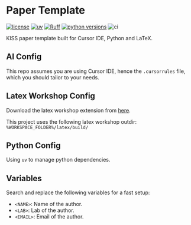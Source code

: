 # Paper Template

[![license](https://img.shields.io/badge/license-MIT-lightgrey.svg)](https://github.com/yp-edu/paper-template/blob/main/LICENSE)
[![uv](https://img.shields.io/endpoint?url=https://raw.githubusercontent.com/astral-sh/uv/main/assets/badge/v0.json)](https://github.com/astral-sh/uv)
[![Ruff](https://img.shields.io/endpoint?url=https://raw.githubusercontent.com/astral-sh/ruff/main/assets/badge/v2.json)](https://github.com/astral-sh/ruff)
[![python versions](https://img.shields.io/badge/python-3.11-blue)](https://www.python.org/downloads/)
![ci](https://github.com/yp-edu/paper-template/actions/workflows/ci.yml/badge.svg)

KISS paper template built for Cursor IDE, Python and LaTeX.

## AI Config

This repo assumes you are using Cursor IDE, hence the `.cursorrules` file, which you should tailor to your needs.

## Latex Workshop Config

Download the latex workshop extension from [here](https://marketplace.visualstudio.com/items?itemName=James-Yu.latex-workshop).

This project uses the following latex workshop outdir: `%WORKSPACE_FOLDER%/latex/build/`

## Python Config

Using `uv` to manage python dependencies.

## Variables

Search and replace the following variables for a fast setup:

- `<NAME>`: Name of the author.
- `<LAB>`: Lab of the author.
- `<EMAIL>`: Email of the author.
